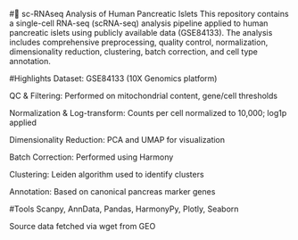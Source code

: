 #🧬 sc-RNAseq Analysis of Human Pancreatic Islets
This repository contains a single-cell RNA-seq (scRNA-seq) analysis pipeline applied to human pancreatic islets using publicly available data (GSE84133). The analysis includes comprehensive preprocessing, quality control, normalization, dimensionality reduction, clustering, batch correction, and cell type annotation.

#Highlights
Dataset: GSE84133 (10X Genomics platform)

QC & Filtering: Performed on mitochondrial content, gene/cell thresholds

Normalization & Log-transform: Counts per cell normalized to 10,000; log1p applied

Dimensionality Reduction: PCA and UMAP for visualization

Batch Correction: Performed using Harmony

Clustering: Leiden algorithm used to identify clusters

Annotation: Based on canonical pancreas marker genes

#Tools
Scanpy, AnnData, Pandas, HarmonyPy, Plotly, Seaborn

Source data fetched via wget from GEO

